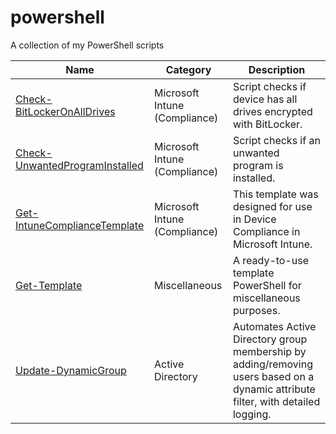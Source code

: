 # powershell

A collection of my PowerShell scripts

|Name|Category|Description|
|-|-|-|
|[Check-BitLockerOnAllDrives](./scripts/Check-BitLockerOnAllDrives)|Microsoft Intune (Compliance)|Script checks if device has all drives encrypted with BitLocker.|
|[Check-UnwantedProgramInstalled](./scripts/Check-UnwantedProgramInstalled)|Microsoft Intune (Compliance)|Script checks if an unwanted program is installed.|
|[Get-IntuneComplianceTemplate](./scripts/Get-IntuneComplianceTemplate)|Microsoft Intune (Compliance)|This template was designed for use in Device Compliance in Microsoft Intune.|
|[Get-Template](./scripts/Get-Template)|Miscellaneous|A ready-to-use template PowerShell for miscellaneous purposes.|
|[Update-DynamicGroup](./scripts/Update-DynamicGroup)|Active Directory|Automates Active Directory group membership by adding/removing users based on a dynamic attribute filter, with detailed logging.|